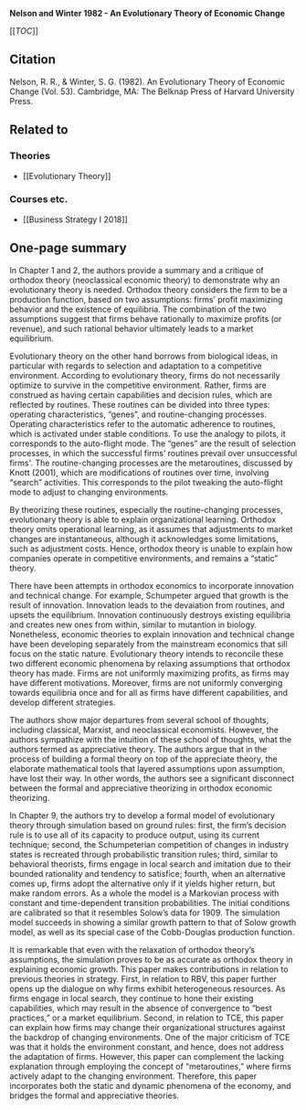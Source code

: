 **Nelson and Winter 1982 - An Evolutionary Theory of Economic Change**

[[_TOC_]]

## Citation
Nelson, R. R., & Winter, S. G. (1982). An Evolutionary Theory of Economic Change (Vol. 53). Cambridge, MA: The Belknap Press of Harvard University Press.

## Related to

### Theories
* [[Evolutionary Theory]]

### Courses etc.
* [[Business Strategy I 2018]]

## One-page summary
In Chapter 1 and 2, the authors provide a summary and a critique of orthodox theory (neoclassical economic theory) to demonstrate why an evolutionary theory is needed. Orthodox theory considers the firm to be a production function, based on two assumptions: firms’ profit maximizing behavior and the existence of equilibria. The combination of the two assumptions suggest that firms behave rationally to maximize profits (or revenue), and such rational behavior ultimately leads to a market equilibrium.

Evolutionary theory on the other hand borrows from biological ideas, in particular with regards to selection and adaptation to a competitive environment. According to evolutionary theory, firms do not necessarily optimize to survive in the competitive environment. Rather, firms are construed as having certain capabilities and decision rules, which are reflected by routines. These routines can be divided into three types: operating characteristics, “genes”, and routine-changing processes. Operating characteristics refer to the automatic adherence to routines, which is activated under stable conditions. To use the analogy to pilots, it corresponds to the auto-flight mode. The “genes” are the result of selection processes, in which the successful firms’ routines prevail over unsuccessful firms'. The routine-changing processes are the metaroutines, discussed by Knott (2001), which are modifications of routines over time, involving “search” activities. This corresponds to the pilot tweaking the auto-flight mode to adjust to changing environments. 

By theorizing these routines, especially the routine-changing processes, evolutionary theory is able to explain organizational learning. Orthodox theory omits operational learning, as it assumes that adjustments to market changes are instantaneous, although it acknowledges some limitations, such as adjustment costs. Hence, orthodox theory is unable to explain how companies operate in competitive environments, and remains a “static” theory. 

There have been attempts in orthodox economics to incorporate innovation and technical change. For example, Schumpeter argued that growth is the result of innovation. Innovation leads to the devaiation from routines, and upsets the equilibrium. Innovation continuously destroys existing equilibria and creates new ones from within, similar to mutantion in biology. Nonetheless, economic theories to explain innovation and technical change have been developing separately from the mainstream economics that sill focus on the static nature. Evolutionary theory intends to reconcile these two different economic phenomena by relaxing assumptions that orthodox theory has made. Firms are not uniformly maximizing profits, as firms may have different motivations. Moreover, firms are not uniformly converging towards equilibria once and for all as firms have different capabilities, and develop different strategies. 

The authors show major departures from several school of thoughts, including classical, Marxist, and neoclassical economists. However, the authors sympathize with the intuition of these school of thoughts, what the authors termed as appreciative theory. The authors argue that in the process of building a formal theory on top of the appreciate theory, the elaborate mathematical tools that layered assumptions upon assumption, have lost their way. In other words, the authors see a significant disconnect between the formal and appreciative theorizing in orthodox economic theorizing. 

In Chapter 9, the authors try to develop a formal model of evolutionary theory through simulation based on ground rules: first, the firm’s decision rule is to use all of its capacity to produce output, using its current technique; second, the Schumpeterian competition of changes in industry states is recreated through probabilistic transition rules; third, similar to behavioral theorists, firms engage in local search and imitation due to their bounded rationality and tendency to satisfice; fourth, when an alternative comes up, firms adopt the alternative only if it yields higher return, but make random errors. As a whole the model is a Markovian process with constant and time-dependent transition probabilities. The initial conditions are calibrated so that it resembles Solow’s data for 1909. The simulation model succeeds in showing a similar growth pattern to that of Solow growth model, as well as its special case of the Cobb-Douglas production function.  

It is remarkable that even with the relaxation of orthodox theory’s assumptions, the simulation proves to be as accurate as orthodox theory in explaining economic growth. This paper makes contributions in relation to previous theories in strategy. First, in relation to RBV, this paper further opens up the dialogue on why firms exhibit heterogeneous resources. As firms engage in local search, they continue to hone their existing capabilities, which may result in the absence of convergence to “best practices,” or a market equilibrium. Second, in relation to TCE, this paper can explain how firms may change their organizational structures against the backdrop of changing environments. One of the major criticism of TCE was that it holds the environment constant, and hence, does not address the adaptation of firms. However, this paper can complement the lacking explanation through employing the concept of “metaroutines,” where firms actively adapt to the changing environment. Therefore, this paper incorporates both the static and dynamic phenomena of the economy, and bridges the formal and appreciative theories.